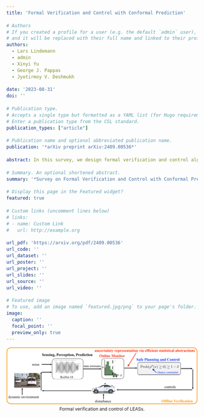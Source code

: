 ```yaml
---
title: 'Formal Verification and Control with Conformal Prediction'

# Authors
# If you created a profile for a user (e.g. the default `admin` user), write the username (folder name) here
# and it will be replaced with their full name and linked to their profile.
authors:
  - Lars Lindemann
  - admin
  - Xinyi Yu
  - George J. Pappas
  - Jyotirmoy V. Deshmukh

date: '2023-08-31'
doi: ''

# Publication type.
# Accepts a single type but formatted as a YAML list (for Hugo requirements).
# Enter a publication type from the CSL standard.
publication_types: ["article"]

# Publication name and optional abbreviated publication name.
publication: '*arXiv preprint arXiv:2409.00536*'

abstract: In this survey, we design formal verification and control algorithms for autonomous systems with practical safety guarantees using conformal prediction (CP), a statistical tool for uncertainty quantification. We focus on learning-enabled autonomous systems (LEASs) in which the complexity of learning-enabled components (LECs) is a major bottleneck that hampers the use of existing model-based verification and design techniques. Instead, we advocate for the use of CP, and we will demonstrate its use in formal verification, systems and control theory, and robotics. We argue that CP is specifically useful due to its simplicity (easy to understand, use, and modify), generality (requires no assumptions on learned models and data distributions, i.e., is distribution-free), and efficiency (real-time capable and accurate). We pursue the following goals with this survey. First, we provide an accessible introduction to CP for non-experts who are interested in using CP to solve problems in autonomy. Second, we show how to use CP for the verification of LECs, e.g., for verifying input-output properties of neural networks. Third and fourth, we review recent articles that use CP for safe control design as well as offline and online verification of LEASs. We summarize their ideas in a unifying framework that can deal with the complexity of LEASs in a computationally efficient manner. In our exposition, we consider simple system specifications, e.g., robot navigation tasks, as well as complex specifications formulated in temporal logic formalisms. Throughout our survey, we compare to other statistical techniques (e.g., scenario optimization, PAC-Bayes theory, etc.) and how these techniques have been used in verification and control. Lastly, we point the reader to open problems and future research directions.

# Summary. An optional shortened abstract.
summary: '*Survey on Formal Verification and Control with Conformal Prediction*'

# Display this page in the Featured widget?
featured: true

# Custom links (uncomment lines below)
# links:
# - name: Custom Link
#   url: http://example.org

url_pdf: 'https://arxiv.org/pdf/2409.00536'
url_code: ''
url_dataset: ''
url_poster: ''
url_project: ''
url_slides: ''
url_source: ''
url_video: ''

# Featured image
# To use, add an image named `featured.jpg/png` to your page's folder.
image:
  caption: ''
  focal_point: ''
  preview_only: true
---
```


<center>

![MKCT_workflow](featured.png)
<small>Formal verification and control of LEASs.</small>

</center>